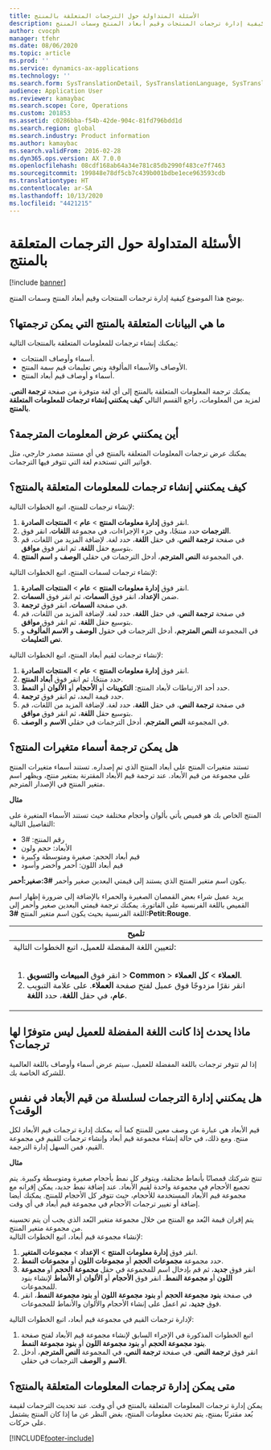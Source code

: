 ```yaml
---
title: الأسئلة المتداولة حول الترجمات المتعلقة بالمنتج
description: يوضح هذا الموضوع كيفية إدارة ترجمات المنتجات وقيم أبعاد المنتج وسمات المنتج.
author: cvocph
manager: tfehr
ms.date: 08/06/2020
ms.topic: article
ms.prod: ''
ms.service: dynamics-ax-applications
ms.technology: ''
ms.search.form: SysTranslationDetail, SysTranslationLanguage, SysTranslationList, EcoResProductListPage, EcoResProductVariants, EcoResProductDetailsExtended, EcoResProductCreate, EcoResProductDetails, RetailSizeGroupTable, RetailStyleGroupTable, RetailColorGroupTable, PCTranslationLanguageLookup, EcoResProductCategory
audience: Application User
ms.reviewer: kamaybac
ms.search.scope: Core, Operations
ms.custom: 201853
ms.assetid: c0286bba-f54b-42de-904c-81fd796bdd1d
ms.search.region: global
ms.search.industry: Product information
ms.author: kamaybac
ms.search.validFrom: 2016-02-28
ms.dyn365.ops.version: AX 7.0.0
ms.openlocfilehash: 08cdf168ab64a34e781c85db2990f483ce7f7463
ms.sourcegitcommit: 199848e78df5cb7c439b001bdbe1ece963593cdb
ms.translationtype: HT
ms.contentlocale: ar-SA
ms.lasthandoff: 10/13/2020
ms.locfileid: "4421215"
---
```

# <a name="product-related-translations-faq"></a>الأسئلة المتداولة حول الترجمات المتعلقة بالمنتج

[!include [banner](../includes/banner.md)]

يوضح هذا الموضوع كيفية إدارة ترجمات المنتجات وقيم أبعاد المنتج وسمات المنتج. 

<a name="what-product-related-data-can-be-translated"></a>ما هي البيانات المتعلقة بالمنتج التي يمكن ترجمتها؟
--------------------------------------------

يمكنك إنشاء ترجمات للمعلومات المتعلقة بالمنتجات التالية:
-   أسماء وأوصاف المنتجات.
-   الأوصاف والأسماء المألوفة ونص تعليمات قيم سمة المنتج.
-   أسماء و أوصاف قيم أبعاد المنتج.

يمكنك ترجمة المعلومات المتعلقة بالمنتج إلى أي لغة متوفرة من صفحة **ترجمة النص**. لمزيد من المعلومات، راجع القسم التالي **كيف يمكنني إنشاء ترجمات للمعلومات المتعلقة بالمنتج**.

## <a name="where-can-i-view-the-translated-information"></a>أين يمكنني عرض المعلومات المترجمة؟
يمكنك عرض ترجمات المعلومات المتعلقة بالمنتج في أي مستند مصدر خارجي، مثل فواتير التي تستخدم لغة التي تتوفر فيها الترجمات.

## <a name="how-do-i-create-translations-for-product-related-information"></a>كيف يمكنني إنشاء ترجمات للمعلومات المتعلقة بالمنتج؟
لإنشاء ترجمات للمنتج، اتبع الخطوات التالية:
1.  انقر فوق **إدارة معلومات المنتج** &gt; **عام** &gt; **المنتجات الصادرة**.
2.  حدد منتجًا، وفي جزء الإجراءات‬، في مجموعة **اللغات**، انقر فوق **‎الترجمات**.
3.  في صفحة **ترجمة النص**، في حقل **اللغة**، حدد لغة. لإضافة المزيد من اللغات، قم بتوسيع حقل **اللغة**، ثم انقر فوق **موافق**.
4.  في المجموعة **النص المترجم‬**، أدخل الترجمات في حقلي **الوصف** و **اسم المنتج**.

لإنشاء ترجمات لسمات المنتج، اتبع الخطوات التالية:
1.  انقر فوق **إدارة معلومات المنتج** &gt; **عام** &gt; **المنتجات الصادرة**.
2.  ضمن **الإعداد**، انقر فوق **السمات**، ثم انقر فوق **السمات**.
3.  في صفحة **السمات**، انقر فوق **ترجمة**.
4.  في صفحة **ترجمة النص**، في حقل **اللغة**، حدد لغة. لإضافة المزيد من اللغات، قم بتوسيع حقل **اللغة**، ثم انقر فوق **موافق**.
5.  في المجموعة **النص المترجم**، أدخل الترجمات في حقول **الوصف** و **الاسم المألوف‬** و **نص التعليمات‬**.

لإنشاء ترجمات لقيم أبعاد المنتج، اتبع الخطوات التالية:
1.  انقر فوق **إدارة معلومات المنتج** &gt; **عام** &gt; **المنتجات الصادرة**.
2.  حدد منتجًا، ثم انقر فوق **أبعاد المنتج**.
3.  حدد أحد الارتباطات لأبعاد المنتج: **التكوينات** أو **الأحجام** أو **الألوان** أو **النمط**.
4.  حدد قيمة البعد، ثم انقر فوق **ترجمة**.
5.  في صفحة **ترجمة النص**، في حقل **اللغة**، حدد لغة. لإضافة المزيد من اللغات، قم بتوسيع حقل **اللغة**، ثم انقر فوق **موافق**.
6.  في المجموعة **النص المترجم**، أدخل الترجمات في حقلي **الاسم** و **الوصف**.

## <a name="can-the-names-of-product-variants-be-translated"></a>هل يمكن ترجمة أسماء متغيرات المنتج؟
تستند متغيرات المنتج على أبعاد المنتج الذي تم إصداره. تستند أسماء متغيرات المنتج على مجموعة من قيم الأبعاد. عند ترجمة قيم الأبعاد المقترنة بمتغير منتج، ويظهر اسم متغير المنتج في الإصدار المترجم.  

**مثال**  

المنتج الخاص بك هو قميص يأتي بألوان وأحجام مختلفة حيث تستند الأسماء المتغيرة على التفاصيل التالية:
-   رقم المنتج: \#3
-   الأبعاد: حجم ولون
-   قيم أبعاد الحجم: صغيرة ومتوسطة وكبيرة
-   قيم أبعاد اللون: أحمر وأخضر وأسود

يكون اسم متغير المنتج الذي يستند إلى قيمتي البعدين صغير وأحمر **\#3:صغير:أحمر**.  

يريد عميل شراء بعض القمصان الصغيرة والحمراء بالإضافة إلى ضرورة إظهار اسم القميص باللغة الفرنسية على الفاتورة. يمكنك ترجمة قيمتي البعدين صغير وأحمر إلى اللغة الفرنسية بحيث يكون اسم متغير المنتج **\#3:Petit:Rouge**.
<table>
<colgroup>
<col width="100%" />
</colgroup>
<thead>
<tr class="header">
<th><strong>تلميح</strong></th>
</tr>
</thead>
<tbody>
<tr class="odd">
<td>لتعيين اللغة المفضلة للعميل، اتبع الخطوات التالية:
<ol><br/><li>انقر فوق <strong>المبيعات والتسويق</strong> &gt; <strong>Common</strong> &gt; <strong>العملاء</strong> &gt; <strong>كل</strong> <strong>العملاء</strong>.</li>
<li>انقر نقرًا مزدوجًا فوق عميل لفتح صفحة <strong>العملاء</strong>. على علامة التبويب <strong>عام</strong>، في حقل <strong>اللغة</strong>، حدد <strong>اللغة</strong>.</li>
</ol></td>
</tr>
</tbody>
</table>

## <a name="what-happens-if-a-customer-has-a-preferred-language-for-which-no-translations-are-available"></a>ماذا يحدث إذا كانت اللغة المفضلة للعميل ليس متوفرًا لها ترجمات؟
إذا لم تتوفر ترجمات باللغة المفضلة للعميل، سيتم عرض أسماء وأوصاف باللغة العالمية للشركة الخاصة بك.

## <a name="can-i-manage-translations-for-a-series-of-dimension-values-at-the-same-time"></a>هل يمكنني إدارة الترجمات لسلسلة من قيم الأبعاد في نفس الوقت؟
قيم الأبعاد هي عبارة عن وصف معين للمنتج كما أنه يمكنك إدارة ترجمات قيم الأبعاد لكل منتج. ومع ذلك، في حالة إنشاء مجموعة قيم أبعاد وإنشاء ترجمات للقيم في مجموعة القيم، فمن السهل إدارة الترجمة.   

**مثال**  

تنتج شركتك قمصانًا بأنماط مختلفة، ويتوفر كل نمط بأحجام صغيرة ومتوسطة وكبيرة. يتم تجميع الأحجام في مجموعة واحدة لقيم الأبعاد. عند إضافة نمط جديد، يمكن إقرانه مع مجموعة قيم الأبعاد المستخدمة للأحجام، حيث تتوفر كل الأحجام للمنتج. يمكنك أيضا إضافة أو تغيير ترجمات الأحجام في مجموعة قيم أبعاد في أي وقت.  

يتم إقران قيمة البُعد مع المنتج من خلال مجموعة متغير البُعد الذي يجب أن يتم تحسينه من مجموعة متغير المنتج.   
لإنشاء مجموعة قيم أبعاد، اتبع الخطوات التالية:
1.  انقر فوق **إدارة معلومات المنتج** &gt; **الإعداد** &gt; **مجموعات المتغير**.
2.  حدد مجموعة **مجموعات** **الحجم** أو **مجموعات اللون‬** أو **مجموعات النمط**.
3.  انقر فوق **جديد**، ثم قم بإدخال اسم للمجموعة في حقل **مجموعة** **الحجم** أو **مجموعة اللون** أو **مجموعة النمط**. انقر فوق **الأحجام** أو **الألوان** أو  **الأنماط** لإنشاء بنود للمجموعات.
4.  في صفحة **بنود** **مجموعة الحجم** أو **بنود** **مجموعة** **اللون** أو **بنود مجموعة النمط**، انقر فوق **جديد**، ثم اعمل على إنشاء الأحجام والألوان والأنماط للمجموعات.

لإدارة ترجمات القيم في مجموعة قيم أبعاد، اتبع الخطوات التالية:
1.  اتبع الخطوات المذكورة في الإجراء السابق لإنشاء مجموعة قيم الأبعاد لفتح صفحة  **بنود مجموعة الحجم** أو **بنود مجموعة اللون** أو **بنود مجموعة النمط**.
2.  انقر فوق **ترجمة النص**. في صفحة **ترجمة النص**، في المجموعة **النص المترجم**، أدخل الترجمات في حقلي **‎الاسم** و **الوصف**.

## <a name="when-can-translations-of-product-related-information-be-managed"></a>متى يمكن إدارة ترجمات المعلومات المتعلقة بالمنتج؟
يمكن إدارة ترجمات المعلومات المتعلقة بالمنتج في أي وقت. عند تحديث الترجمات لقيمة بُعد مقترنًا بمنتج، يتم تحديث معلومات المنتج، بغض النظر عن ما إذا كان المنتج يشتمل على حركات.







[!INCLUDE[footer-include](../../includes/footer-banner.md)]